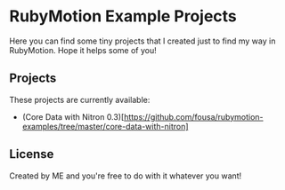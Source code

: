 # RubyMotion Example Projects

Here you can find some tiny projects that I created just to find my way in RubyMotion. Hope it helps some of you!

## Projects

These projects are currently available:

- (Core Data with Nitron 0.3)[https://github.com/fousa/rubymotion-examples/tree/master/core-data-with-nitron]

## License

Created by ME and you're free to do with it whatever you want!